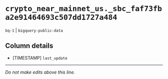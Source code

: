 # `crypto_near_mainnet_us._sbc_faf73fba2e91464693c507dd1727a484`
`bq-1` | `bigquery-public-data`

## Column details
* [TIMESTAMP] `last_update`

-------------------------------------------------------------------------------
*Do not make edits above this line.*
